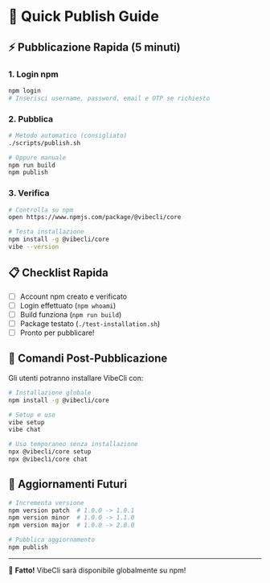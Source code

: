 # 🚀 Quick Publish Guide

## ⚡ Pubblicazione Rapida (5 minuti)

### 1. **Login npm**
```bash
npm login
# Inserisci username, password, email e OTP se richiesto
```

### 2. **Pubblica**
```bash
# Metodo automatico (consigliato)
./scripts/publish.sh

# Oppure manuale
npm run build
npm publish
```

### 3. **Verifica**
```bash
# Controlla su npm
open https://www.npmjs.com/package/@vibecli/core

# Testa installazione
npm install -g @vibecli/core
vibe --version
```

## 📋 **Checklist Rapida**

- [ ] Account npm creato e verificato
- [ ] Login effettuato (`npm whoami`)
- [ ] Build funziona (`npm run build`)
- [ ] Package testato (`./test-installation.sh`)
- [ ] Pronto per pubblicare!

## 🎯 **Comandi Post-Pubblicazione**

Gli utenti potranno installare VibeCli con:

```bash
# Installazione globale
npm install -g @vibecli/core

# Setup e uso
vibe setup
vibe chat

# Uso temporaneo senza installazione
npx @vibecli/core setup
npx @vibecli/core chat
```

## 🔄 **Aggiornamenti Futuri**

```bash
# Incrementa versione
npm version patch  # 1.0.0 -> 1.0.1
npm version minor  # 1.0.0 -> 1.1.0
npm version major  # 1.0.0 -> 2.0.0

# Pubblica aggiornamento
npm publish
```

---

🎉 **Fatto!** VibeCli sarà disponibile globalmente su npm!
